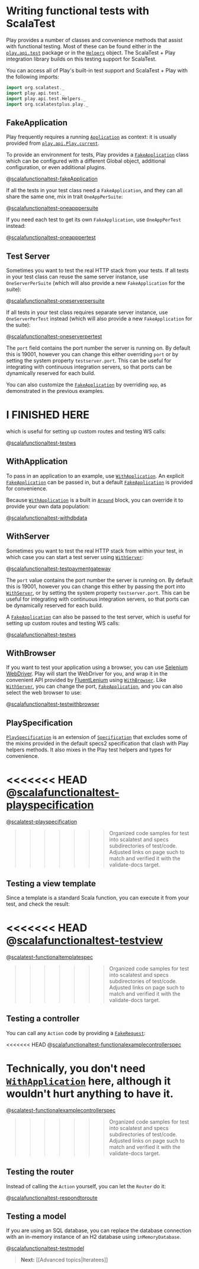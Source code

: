 <!--- Copyright (C) 2009-2013 Typesafe Inc. <http://www.typesafe.com> -->
# Writing functional tests with ScalaTest

Play provides a number of classes and convenience methods that assist with functional testing.  Most of these can be found either in the [`play.api.test`](api/scala/index.html#play.api.test.package) package or in the [`Helpers`](api/scala/index.html#play.api.test.Helpers$) object. The ScalaTest + Play integration library builds on this testing support for ScalaTest.

You can access all of Play's built-in test support and ScalaTest + Play with the following imports:

```scala
import org.scalatest._
import play.api.test._
import play.api.test.Helpers._
import org.scalatestplus.play._
```

## FakeApplication

Play frequently requires a running [`Application`](api/scala/index.html#play.api.Application) as context: it is usually provided from [`play.api.Play.current`](api/scala/index.html#play.api.Play$).

To provide an environment for tests, Play provides a [`FakeApplication`](api/scala/index.html#play.api.test.FakeApplication) class which can be configured with a different Global object, additional configuration, or even additional plugins.

@[scalafunctionaltest-fakeApplication](code-scalatestplus-play/ScalaFunctionalTestSpec.scala)

If all the tests in your test class need a `FakeApplication`, and they can all share the same one, mix in trait `OneAppPerSuite`:

@[scalafunctionaltest-oneapppersuite](code-scalatestplus-play/oneapppersuite/ExampleSpec.scala)

If you need each test to get its own `FakeApplication`, use `OneAppPerTest` instead:

@[scalafunctionaltest-oneapppertest](code-scalatestplus-play/oneapppertest/ExampleSpec.scala)

## Test Server

Sometimes you want to test the real HTTP stack from your tests. If all tests in your test class can reuse the same server instance, use `OneServerPerSuite` (which will also provide a new `FakeApplication` for the suite):

@[scalafunctionaltest-oneserverpersuite](code-scalatestplus-play/oneserverpersuite/ExampleSpec.scala)

If all tests in your test class requires separate server instance, use `OneServerPerTest` instead (which will also provide a new `FakeApplication` for the suite):

@[scalafunctionaltest-oneserverpertest](code-scalatestplus-play/oneserverpertest/ExampleSpec.scala)

The `port` field contains the port number the server is running on.  By default this is 19001, however you can change this either overriding `port` or by setting the system property `testserver.port`.  This can be useful for integrating with continuous integration servers, so that ports can be dynamically reserved for each build.

You can also customize the [`FakeApplication`](api/scala/index.html#play.api.test.FakeApplication) by overriding `app`, as demonstrated in the previous examples.

# I FINISHED HERE

which is useful for setting up custom routes and testing WS calls:

@[scalafunctionaltest-testws](code/specs2/ScalaFunctionalTestSpec.scala)

## WithApplication

To pass in an application to an example, use [`WithApplication`](api/scala/index.html#play.api.test.WithApplication).  An explicit [`FakeApplication`](api/scala/index.html#play.api.test.FakeApplication) can be passed in, but a default [`FakeApplication`](api/scala/index.html#play.api.test.FakeApplication) is provided for convenience.

Because [`WithApplication`](api/scala/index.html#play.api.test.WithApplication) is a built in [`Around`](http://etorreborre.github.io/specs2/guide/org.specs2.guide.Structure.html#Around) block, you can override it to provide your own data population:

@[scalafunctionaltest-withdbdata](code/specs2/WithDbDataSpec.scala)

## WithServer

Sometimes you want to test the real HTTP stack from within your test, in which case you can start a test server using [`WithServer`](api/scala/index.html#play.api.test.WithServer):

@[scalafunctionaltest-testpaymentgateway](code/specs2/ScalaFunctionalTestSpec.scala)

The `port` value contains the port number the server is running on.  By default this is 19001, however you can change this either by passing the port into [`WithServer`](api/scala/index.html#play.api.test.WithServer), or by setting the system property `testserver.port`.  This can be useful for integrating with continuous integration servers, so that ports can be dynamically reserved for each build.

A [`FakeApplication`](api/scala/index.html#play.api.test.FakeApplication) can also be passed to the test server, which is useful for setting up custom routes and testing WS calls:

@[scalafunctionaltest-testws](code/specs2/ScalaFunctionalTestSpec.scala)

## WithBrowser

If you want to test your application using a browser, you can use [Selenium WebDriver](http://code.google.com/p/selenium/?redir=1). Play will start the WebDriver for you, and wrap it in the convenient API provided by [FluentLenium](https://github.com/FluentLenium/FluentLenium) using [`WithBrowser`](api/scala/index.html#play.api.test.WithBrowser).  Like [`WithServer`](api/scala/index.html#play.api.test.WithServer), you can change the port, [`FakeApplication`](api/scala/index.html#play.api.test.FakeApplication), and you can also select the web browser to use:

@[scalafunctionaltest-testwithbrowser](code/ScalaFunctionalTestSpec.scala)

## PlaySpecification

[`PlaySpecification`](api/scala/index.html#play.api.test.PlaySpecification) is an extension of [`Specification`](http://etorreborre.github.io/specs2/api/SPECS2-2.2.2/index.html#org.specs2.mutable.Specification) that excludes some of the mixins provided in the default specs2 specification that clash with Play helpers methods.  It also mixes in the Play test helpers and types for convenience.

<<<<<<< HEAD
@[scalafunctionaltest-playspecification](code/ExamplePlaySpecificationSpec.scala)
=======
@[scalatest-playspecification](code/specs2/ExamplePlaySpecificationSpec.scala)
>>>>>>> Organized code samples for test into scalatest and specs subdirectories of test/code. Adjusted links on page such to match and verified it with the validate-docs target.

## Testing a view template

Since a template is a standard Scala function, you can execute it from your test, and check the result:

<<<<<<< HEAD
@[scalafunctionaltest-testview](code/ScalaFunctionalTestSpec.scala)
=======
@[scalatest-functionaltemplatespec](code/specs2/FunctionalTemplateSpec.scala)
>>>>>>> Organized code samples for test into scalatest and specs subdirectories of test/code. Adjusted links on page such to match and verified it with the validate-docs target.

## Testing a controller

You can call any `Action` code by providing a [`FakeRequest`](api/scala/index.html#play.api.test.FakeRequest):

<<<<<<< HEAD
@[scalafunctionaltest-functionalexamplecontrollerspec](code/FunctionalExampleControllerSpec.scala)

Technically, you don't need [`WithApplication`](api/scala/index.html#play.api.test.WithApplication) here, although it wouldn't hurt anything to have it.
=======
@[scalatest-functionalexamplecontrollerspec](code/specs2/FunctionalExampleControllerSpec.scala)
>>>>>>> Organized code samples for test into scalatest and specs subdirectories of test/code. Adjusted links on page such to match and verified it with the validate-docs target.

## Testing the router

Instead of calling the `Action` yourself, you can let the `Router` do it:

@[scalafunctionaltest-respondtoroute](code/specs2/ScalaFunctionalTestSpec.scala)

## Testing a model

If you are using an SQL database, you can replace the database connection with an in-memory instance of an H2 database using `inMemoryDatabase`.

@[scalafunctionaltest-testmodel](code/specs2/ScalaFunctionalTestSpec.scala)

> **Next:** [[Advanced topics|Iteratees]]
